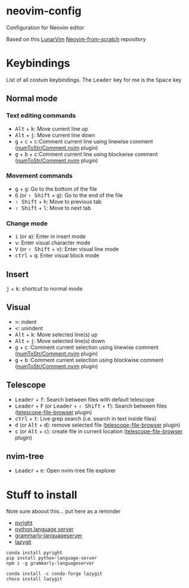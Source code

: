 # neovim-config
Configuration for Neovim editor

Based on this [LunarVim](https://github.com/LunarVim) [Neovim-from-scratch](https://github.com/LunarVim/Neovim-from-scratch) repository

# Keybindings
List of all costum keybindings.
The <kbd>Leader</kbd> key for me is the <kbd>Space</kbd> key 

## Normal mode
### Text editing commands
* <kbd>Alt</kbd> + <kbd>k</kbd>: Move current line up
* <kbd>Alt</kbd> + <kbd>j</kbd>: Move current line down
* <kbd>g</kbd> + <kbd>c</kbd> + <kbd>c</kbd>:Comment current line using linewise comment ([numToStr/Comment.nvim][comments_plugin] plugin)
* <kbd>g</kbd> + <kbd>b</kbd> + <kbd>c</kbd>:Comment current line using blockwise comment ([numToStr/Comment.nvim][comments_plugin] plugin)
### Movement commands
* <kbd>g</kbd> + <kbd>g</kbd>: Go to the bottom of the file
* <kbd>G</kbd> (or  <kbd>⇧ Shift</kbd> + <kbd>g</kbd>): Go to the end of the file
* <kbd>⇧ Shift</kbd> + <kbd>h</kbd>: Move to previous tab
* <kbd>⇧ Shift</kbd> + <kbd>l</kbd>: Move to next tab
### Change mode
* <kbd>i</kbd> (or <kbd>a</kbd>): Enter in insert mode
* <kbd>v</kbd>: Enter visual character mode
* <kbd>V</kbd> (or <kbd>⇧ Shift</kbd> + <kbd>v</kbd>): Enter visual line mode
* <kbd>ctrl</kbd> + <kbd>q</kbd>: Enter visual block mode

## Insert
<kbd>j</kbd> + <kbd>k</kbd>: shortcut to normal mode

## Visual
* <kbd>></kbd>: indent
* <kbd><</kbd>: unindent
* <kbd>Alt</kbd> + <kbd>k</kbd>: Move selected line(s) up
* <kbd>Alt</kbd> + <kbd>j</kbd>: Move selected line(s) down
* <kbd>g</kbd> + <kbd>c</kbd> :Comment current selection using linewise comment ([numToStr/Comment.nvim][comments_plugin] plugin)
* <kbd>g</kbd> + <kbd>b</kbd> :Comment current selection using blockwise comment ([numToStr/Comment.nvim][comments_plugin] plugin)


## Telescope
* <kbd>Leader</kbd> + <kbd>f</kbd>: Search between files with default telescope
* <kbd>Leader</kbd> + <kbd>F</kbd> (or <kbd>Leader</kbd> + <kbd>⇧ Shift</kbd> + <kbd>f</kbd>): Search between files ([telescope-file-browser][telescope-file-browser] plugin)
* <kbd>ctrl</kbd> + <kbd>t</kbd>: Live grep search (i.e. search in text inside files)
* <kbd>d</kbd> (or  <kbd>Alt</kbd> + <kbd>d</kbd>): remove selected file ([telescope-file-browser][telescope-file-browser] plugin)
* <kbd>c</kbd> (or  <kbd>Alt</kbd> + <kbd>c</kbd>): create file in current location ([telescope-file-browser][telescope-file-browser] plugin)

## nvim-tree
* <kbd>Leader</kbd> + <kbd>e</kbd>: Open nvim-tree file explorer

# Stuff to install
Note sure aboout this... put here as a reminder

* [pyright](https://github.com/microsoft/pyright)
* [python language server](https://github.com/python-lsp/python-lsp-server)
* [grammarly-languageserver](https://github.com/znck/grammarly)
* [lazygit](https://github.com/jesseduffield/lazygit)

```
conda install pyright
pip install python-language-server
npm i -g grammarly-languageserver

conda install -c conda-forge lazygit
choco install lazygit
```

[telescope-file-browser]:https://github.com/nvim-telescope/telescope-file-browser.nvim
[comments_plugin]:https://github.com/numToStr/Comment.nvim
